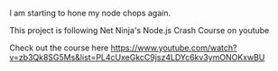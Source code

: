 I am starting to hone my node chops again. 

This project is following Net Ninja's Node.js Crash Course on youtube

Check out the course here
https://www.youtube.com/watch?v=zb3Qk8SG5Ms&list=PL4cUxeGkcC9jsz4LDYc6kv3ymONOKxwBU


